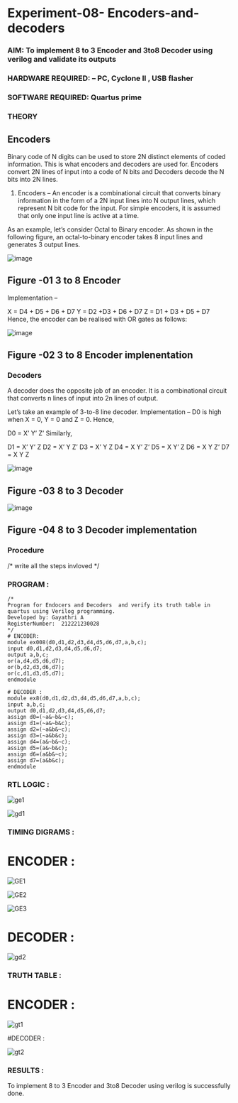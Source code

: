 # Experiment-08- Encoders-and-decoders 
### AIM: To implement 8 to 3 Encoder and  3to8 Decoder using verilog and validate its outputs
### HARDWARE REQUIRED:  – PC, Cyclone II , USB flasher
### SOFTWARE REQUIRED:   Quartus prime
### THEORY 

## Encoders
Binary code of N digits can be used to store 2N distinct elements of coded information. This is what encoders and decoders are used for. Encoders convert 2N lines of input into a code of N bits and Decoders decode the N bits into 2N lines.

1. Encoders –
An encoder is a combinational circuit that converts binary information in the form of a 2N input lines into N output lines, which represent N bit code for the input. For simple encoders, it is assumed that only one input line is active at a time.

As an example, let’s consider Octal to Binary encoder. As shown in the following figure, an octal-to-binary encoder takes 8 input lines and generates 3 output lines.

![image](https://user-images.githubusercontent.com/36288975/171543588-bc0746df-a173-4b35-989e-5fb7d385fe8a.png)
## Figure -01 3 to 8 Encoder 


Implementation –

X = D4 + D5 + D6 + D7
Y = D2 +D3 + D6 + D7
Z = D1 + D3 + D5 + D7 
Hence, the encoder can be realised with OR gates as follows:


![image](https://user-images.githubusercontent.com/36288975/171543740-68403b82-aa93-4c98-9343-f32b14885a2e.png)
## Figure -02 3 to 8 Encoder implenentation 

 ### Decoders 
A decoder does the opposite job of an encoder. It is a combinational circuit that converts n lines of input into 2n lines of output.

Let’s take an example of 3-to-8 line decoder.
Implementation –
D0 is high when X = 0, Y = 0 and Z = 0. Hence,

D0 = X’ Y’ Z’ 
Similarly,

D1 = X’ Y’ Z
D2 = X’ Y Z’
D3 = X’ Y Z
D4 = X Y’ Z’
D5 = X Y’ Z
D6 = X Y Z’
D7 = X Y Z 


![image](https://user-images.githubusercontent.com/36288975/171543978-ee2d0671-2846-40a1-8705-507fd6287a49.png)
## Figure -03 8 to 3 Decoder 



![image](https://user-images.githubusercontent.com/36288975/171543866-5a6eace6-8683-49d7-9c4f-a7cb30ec3035.png)
## Figure -04 8 to 3 Decoder implementation 

### Procedure
/* write all the steps invloved */



### PROGRAM :
```
/*
Program for Endocers and Decoders  and verify its truth table in quartus using Verilog programming.
Developed by: Gayathri A
RegisterNumber:  212221230028
*/
# ENCODER:
module ex008(d0,d1,d2,d3,d4,d5,d6,d7,a,b,c);
input d0,d1,d2,d3,d4,d5,d6,d7;
output a,b,c;
or(a,d4,d5,d6,d7);
or(b,d2,d3,d6,d7);
or(c,d1,d3,d5,d7);
endmodule

# DECODER :
module ex8(d0,d1,d2,d3,d4,d5,d6,d7,a,b,c);
input a,b,c;
output d0,d1,d2,d3,d4,d5,d6,d7;
assign d0=(~a&~b&~c); 
assign d1=(~a&~b&c);
assign d2=(~a&b&~c);
assign d3=(~a&b&c);
assign d4=(a&~b&~c);
assign d5=(a&~b&c);
assign d6=(a&b&~c);
assign d7=(a&b&c);
endmodule
```


### RTL LOGIC :

![ge1](https://user-images.githubusercontent.com/94154854/199724331-6dbfd48b-22f6-48fc-9634-8d48034cc7d1.png)


![gd1](https://user-images.githubusercontent.com/94154854/199724280-467eab59-30e9-42d6-86f6-810c869dc7c7.png)








### TIMING DIGRAMS  :

# ENCODER :

![GE1](https://user-images.githubusercontent.com/94154854/200151911-368f827b-ba8b-41bc-99ed-d7f65d0460a4.png)

![GE2](https://user-images.githubusercontent.com/94154854/200151914-e41ad525-2eb9-4917-bca1-58a1d4269fac.png)

![GE3](https://user-images.githubusercontent.com/94154854/200151915-a6580cad-de2d-4ca1-9fa3-b1362a91c66b.png)



# DECODER :

![gd2](https://user-images.githubusercontent.com/94154854/199724527-81c9d4ce-1708-474a-8180-71da4536556a.png)



### TRUTH TABLE :

# ENCODER :

![gt1](https://user-images.githubusercontent.com/94154854/200151836-0b8a17f7-6cb2-47eb-8674-4591be8d5dab.png)


#DECODER :

![gt2](https://user-images.githubusercontent.com/94154854/200151846-20dd1909-06cd-41a8-80e8-41ba0b024679.png)

### RESULTS :

To implement 8 to 3 Encoder and 3to8 Decoder using verilog is successfully done.
